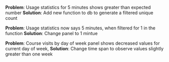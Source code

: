 **Problem**: Usage statistics for 5 minutes shows greater than expected number
**Solution**: Add new function to db to generate a filtered unique count 

**Problem**: Usage statistics now says 5 minutes, when filtered for 1 in the function
**Solution**: Change panel to 1 mintue

**Problem**: Course visits by day of week panel shows decreased values for current day of week,
**Solution**: Change time span to observe values slightly greater than one week 